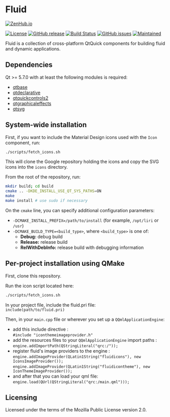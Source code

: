 Fluid
=====

[![ZenHub.io](https://img.shields.io/badge/supercharged%20by-zenhub.io-blue.svg)](https://zenhub.io)

[![License](https://img.shields.io/badge/license-MPL2%2B-blue.svg)](https://www.mozilla.org/en-US/MPL/2.0/)
[![GitHub release](https://img.shields.io/github/release/lirios/fluid.svg)](https://github.com/lirios/fluid)
[![Build Status](https://travis-ci.org/lirios/fluid.svg?branch=develop)](https://travis-ci.org/lirios/fluid)
[![GitHub issues](https://img.shields.io/github/issues/lirios/fluid.svg)](https://github.com/lirios/fluid/issues)
[![Maintained](https://img.shields.io/maintenance/yes/2017.svg)](https://github.com/lirios/fluid/commits/develop)

Fluid is a collection of cross-platform QtQuick components for building fluid and dynamic applications.

## Dependencies

Qt >= 5.7.0 with at least the following modules is required:

 * [qtbase](http://code.qt.io/cgit/qt/qtbase.git)
 * [qtdeclarative](http://code.qt.io/cgit/qt/qtdeclarative.git)
 * [qtquickcontrols2](http://code.qt.io/cgit/qt/qtquickcontrols2.git)
 * [qtgraphicaleffects](http://code.qt.io/cgit/qt/qtgraphicaleffects.git)
 * [qtsvg](http://code.qt.io/cgit/qt/qtsvg.git)

## System-wide installation

First, if you want to include the Material Design icons used with the `Icon` component, run:

```sh
./scripts/fetch_icons.sh
```

This will clone the Google repository holding the icons and copy the SVG icons into the `icons` directory.

From the root of the repository, run:

```sh
mkdir build; cd build
cmake .. -DKDE_INSTALL_USE_QT_SYS_PATHS=ON
make
make install # use sudo if necessary
```

On the `cmake` line, you can specify additional configuration parameters:

 * `-DCMAKE_INSTALL_PREFIX=/path/to/install` (for example, `/opt/liri` or `/usr`)
 * `-DCMAKE_BUILD_TYPE=<build_type>`, where `<build_type>` is one of:
   * **Debug:** debug build
   * **Release:** release build
   * **RelWithDebInfo:** release build with debugging information

## Per-project installation using QMake

First, clone this repository.

Run the icon script located here:

```sh
./scripts/fetch_icons.sh
```

In your project file, include the fluid.pri file:  
  `include(path/to/fluid.pri)`

Then, in your `main.cpp` file or wherever you set up a `QQmlApplicationEngine`:
* add this include directive :  
`#include "iconthemeimageprovider.h"`  
* add the resources files to your `QQmlApplicationEngine` import paths :  
`engine.addImportPath(QStringLiteral("qrc:/"));`
* register fluid's image providers to the engine :
`engine.addImageProvider(QLatin1String("fluidicons"), new IconsImageProvider());`
`engine.addImageProvider(QLatin1String("fluidicontheme"), new IconThemeImageProvider());`
* and after that you can load your qml file:  
`engine.load(QUrl(QStringLiteral("qrc:/main.qml")));`

## Licensing

Licensed under the terms of the Mozilla Public License version 2.0.
